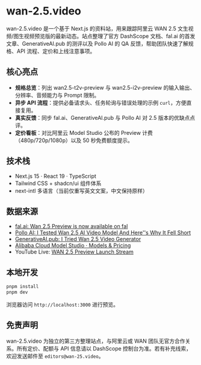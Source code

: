 ﻿# wan-2.5.video

wan-2.5.video 是一个基于 Next.js 的资料站，用来跟踪阿里云 WAN 2.5 文生视频/图生视频预览版的最新动态。站点整理了官方 DashScope 文档、fal.ai 的首发文章、GenerativeAI.pub 的测评以及 Pollo AI 的 QA 反馈，帮助团队快速了解规格、API 流程、定价和上线注意事项。

## 核心亮点
- **规格总览**：列出 wan2.5-t2v-preview 与 wan2.5-i2v-preview 的输入输出、分辨率、音频能力与 Prompt 限制。
- **异步 API 流程**：提供必备请求头、任务轮询与错误处理的示例 `curl`，方便直接复用。
- **真实反馈**：同步 fal.ai、GenerativeAI.pub 与 Pollo AI 对 2.5 版本的优缺点点评。
- **定价看板**：对比阿里云 Model Studio 公布的 Preview 计费（480p/720p/1080p）以及 50 秒免费额度提示。

## 技术栈
- Next.js 15 · React 19 · TypeScript
- Tailwind CSS + shadcn/ui 组件体系
- next-intl 多语言（当前仅重写英文文案，中文保持原样）

## 数据来源
- [fal.ai: Wan 2.5 Preview is now available on fal](https://blog.fal.ai/wan-2-5-preview-is-now-available-on-fal/)
- [Pollo AI: I Tested Wan 2.5 AI Video Model And Here''s Why It Fell Short](https://pollo.ai/hub/wan-ai-2-5-review)
- [GenerativeAI.pub: I Tried Wan 2.5 Video Generator](https://generativeai.pub/i-tried-wan-2-5-video-generator-heres-why-it-could-overthrow-veo-3-1a1917264ab0)
- [Alibaba Cloud Model Studio · Models & Pricing](https://www.alibabacloud.com/help/en/model-studio/models)
- YouTube Live: [WAN 2.5 Preview Launch Stream](https://www.youtube.com/live/hyRFWDEX_EA)

## 本地开发
```bash
pnpm install
pnpm dev
```
浏览器访问 `http://localhost:3000` 进行预览。

## 免责声明
wan-2.5.video 为独立的第三方整理站点，与阿里云或 WAN 团队无官方合作关系。所有定价、配额与 API 信息请以 DashScope 控制台为准。若有补充线索，欢迎发送邮件至 `editors@wan-25.video`。
